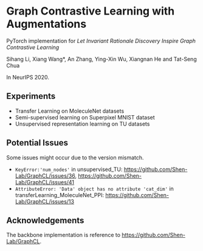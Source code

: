 # Graph Contrastive Learning with Augmentations

PyTorch implementation for *Let Invariant Rationale Discovery Inspire Graph Contrastive Learning*

Sihang Li, Xiang Wang*, An Zhang, Ying-Xin Wu, Xiangnan He and Tat-Seng Chua

In NeurIPS 2020.



## Experiments

* Transfer Learning on MoleculeNet datasets
* Semi-supervised learning on Superpixel MNIST dataset
* Unsupervised representation learning on TU datasets



## Potential Issues

Some issues might occur due to the version mismatch.
* ```KeyError:'num_nodes'``` in unsupervised_TU: https://github.com/Shen-Lab/GraphCL/issues/36, https://github.com/Shen-Lab/GraphCL/issues/41
* ```AttributeError: 'Data' object has no attribute 'cat_dim'``` in transferLearning_MoleculeNet_PPI: https://github.com/Shen-Lab/GraphCL/issues/13




## Acknowledgements

The backbone implementation is reference to https://github.com/Shen-Lab/GraphCL.
